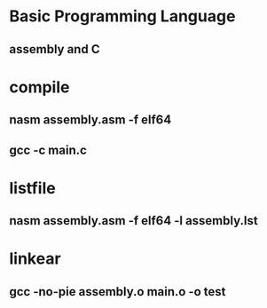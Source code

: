 # Basic Programming Language
## assembly and C 

# compile
## nasm assembly.asm -f elf64
## gcc -c main.c

# listfile
## nasm assembly.asm -f elf64 -l assembly.lst

# linkear
## gcc -no-pie assembly.o main.o -o test